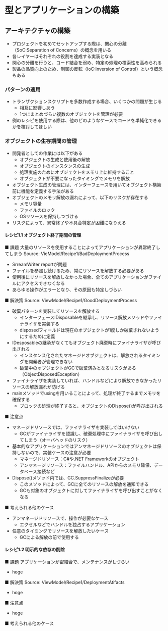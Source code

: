 # 型とアプリケーションの構築
## アーキテクチャの構築
- プロジェクトを初めてセットアップする際は、関心の分離（SoC:Separation of Concerns）の概念を用いる
- 各レイヤーはそれぞれの役割を達成する実装となる
- 関心の分離を行うと、コード結合を弱め、特定の処理の検索性を高められる
- 製品の品質向上のため、制御の反転（IoC:Inversion of Control）という概念もある

### パターンの適用
- トランザクションスクリプトを多数作成する場合、いくつかの問題が生じる
  - 相互に影響しあう
  - 1つにまとめづらい複数のオブジェクトを管理が必要
- 例のレシピを使用する際は、他のどのようなケースでコードを単純化できるかを検討してほしい

### オブジェクトの生存期間の管理
- 開発者としての作業には以下がある
  - オブジェクトの生成と使用後の解放
  - オブジェクトのインスタンスの生成
  - 処理実施のためにオブジェクトをメモリ上に維持すること
  - オブジェクトが不要になったタイミングでメモリを解放
- オブジェクト生成の管理には、インターフェースを用いてオブジェクト構築前に機能を定義する手法がある
- オブジェクトのメモリ解放の漏れによって、以下のリスクが存在する
  - メモリ容量
  - ファイルのロック
  - OSリソースを保持しつづける
- リスクによって、異常終了や不具合特定が困難になりえる

#### レシピ1.1 オブジェクト終了期間の管理
■ 課題
大量のリソースを使用することによってアプリケーションが異常終了してしまう
Source: VieModel/Recipe1/BadDeploymentProcess

- SrreamWriter reportが問題
- ファイルを参照し続けるため、常にリソースを解放する必要がある
- 使用後にリソースを解放しなかった場合、全てのアプリケーションがファイルにアクセスできなくなる
- あらゆる操作がエラーとなり、その原因も特定しづらい

■ 解決策
Source: ViewModel/Recipe1/GoodDeploymentProcess

- 破棄パターンを実装してリソースを解放する
  - インターフェースIDisposableを継承し、リソース解放メソッドやファイナライザを実装する
  - disposedフィールドは現在のオブジェクトが1度しか破棄されないようにするために定義
- IDesposableの継承がなくてもオブジェクト廃棄時にファイナライザが呼び出される
  - インスタンス化されたマネージドオブジェクトは、解放されるタイミングを開発者が管理できない
  - 破棄中のオブジェクトがGCで破棄済みとなるリスクがある（ObjectDisposedException）
- ファイナライザを実装していれば、ハンドルなどにより解放できなかったリソースの解放漏れが防げる
- mainメソッドでusingを用いることによって、処理が終了するまでメモリを確保する
  - ブロックの処理が終了すると、オブジェクトのDispose()が呼び出される

■ 注意点
- マネージドリソースでは、ファイナライザを実装してはいけない
  - GCがファイナライザを認識し、破棄処理中にファイナライザを呼び出してしまう（オーバヘッドのリスク）
- 基本的なアプリケーションではアンマネージドリソースのオブジェクトは保持しないので、実装ケースの注意が必要
  - マネージドリソース：C#や.NET Frameworkのオブジェクト
  - アンマネージリソース：ファイルハンドル、APIからのメモリ確保、データベース接続など
- Dispose()メソッド内では、GC.SuppressFinalizeが必要
  - このメソッドによって、GCに全てのリソースの解放を通知できる
  - GCも対象のオブジェクトに対してファイナライザを呼び出すことがなくなる

■ 考えられる他のケース
- アンマネージドリソースで、操作が必要なケース
  - エクセルなどでハンドルを独占するアプリケーション
- 任意のタイミングでリソースを解放したいケース
  - GCによる解放の前で使用する

#### レシピ1.2 明示的な依存の削除
■ 課題
アプリケーションが密結合で、メンテナンスがしづらい
- hoge

■ 解決策
Source: ViewModel/Recipe1/DeploymentAtifacts

- hoge

■ 注意点
- hoge

■ 考えられる他のケース







<!-- #### レシピ1.x
■ 課題
Source: 

- hoge

■ 解決策
Source: 

- hoge

■ 注意点
- hoge

■ 考えられる他のケース -->
